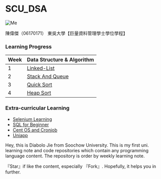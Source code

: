 # SCU_DSA

![Me](https://drive.google.com/open?id=1ThSsMnb7XHUFDZiHIrieK5VFhkys19DJ)

陳偉傑（06170171）
東吳大學【巨量資料管理學士學位學程】

### Learning Progress
| Week  | Data Structure & Algorithm |
| ------------- | ------------- |
| 1  | [Linked-List](https://github.com/sefx5ever/SCU_DSA/tree/master/Week_1)  |
| 2  | [Stack And Queue](https://github.com/sefx5ever/SCU_DSA/tree/master/Week_2)  |
| 3  | [Quick Sort](https://github.com/sefx5ever/SCU_DSA/tree/master/Week_3)  |
| 4  | [Heap Sort](https://github.com/sefx5ever/SCU_DSA/tree/master/Week_4)  |

### Extra-curricular Learning
* [Selenium Learning](https://hackmd.io/@9CYR6Dt4Spaq5KQt88pXvg/ryBnJPwdr)
* [SQL for Beginner](https://hackmd.io/@9CYR6Dt4Spaq5KQt88pXvg/rkNG5vLwB)
* [Cent OS and Cronjob](https://hackmd.io/@9CYR6Dt4Spaq5KQt88pXvg/r1Qesa1uS)
* [Uniapp](https://hackmd.io/@9CYR6Dt4Spaq5KQt88pXvg/SJeW85FgB)

Hey, this is Diabolo Jie from Soochow University.
This is my first uni. learning note and code repositories which contain any programming language content.
The repository is order by weekly learning note.

『Star』if like the content, especially 『Fork』.
Hopefully, it helps you in further.
